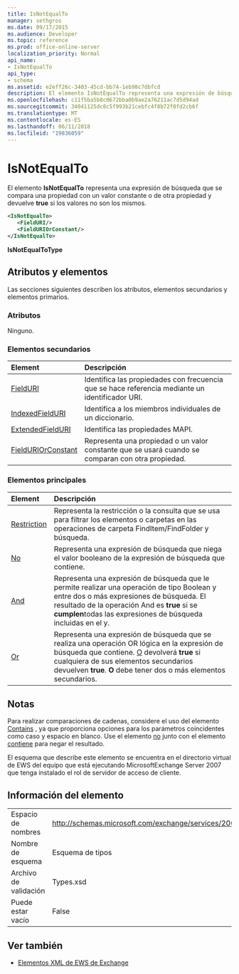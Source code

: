 ```yaml
---
title: IsNotEqualTo
manager: sethgros
ms.date: 09/17/2015
ms.audience: Developer
ms.topic: reference
ms.prod: office-online-server
localization_priority: Normal
api_name:
- IsNotEqualTo
api_type:
- schema
ms.assetid: e2eff26c-3403-45cd-bb74-1eb98c7dbfcd
description: El elemento IsNotEqualTo representa una expresión de búsqueda que compara una propiedad con un valor constante u otra propiedad y devuelve true si los valores no son los mismos.
ms.openlocfilehash: c11f5ba5b8c0672bba0b9ae2a76211ac7d5d94ad
ms.sourcegitcommit: 34041125dc8c5f993b21cebfc4f8b72f0fd2cb6f
ms.translationtype: MT
ms.contentlocale: es-ES
ms.lasthandoff: 06/11/2018
ms.locfileid: "19836059"
---
```

# <a name="isnotequalto"></a>IsNotEqualTo

El elemento **IsNotEqualTo** representa una expresión de búsqueda que se compara una propiedad con un valor constante o de otra propiedad y devuelve **true** si los valores no son los mismos. 
  
```xml
<IsNotEqualTo>
   <FieldURI/>
   <FieldURIOrConstant/>
</IsNotEqualTo>
```

 **IsNotEqualToType**
## <a name="attributes-and-elements"></a>Atributos y elementos

Las secciones siguientes describen los atributos, elementos secundarios y elementos primarios.
  
### <a name="attributes"></a>Atributos

Ninguno.
  
### <a name="child-elements"></a>Elementos secundarios

|**Element**|**Descripción**|
|:-----|:-----|
|[FieldURI](fielduri.md) <br/> |Identifica las propiedades con frecuencia que se hace referencia mediante un identificador URI.  <br/> |
|[IndexedFieldURI](indexedfielduri.md) <br/> |Identifica a los miembros individuales de un diccionario.  <br/> |
|[ExtendedFieldURI](extendedfielduri.md) <br/> |Identifica las propiedades MAPI.  <br/> |
|[FieldURIOrConstant](fielduriorconstant.md) <br/> |Representa una propiedad o un valor constante que se usará cuando se comparan con otra propiedad.  <br/> |
   
### <a name="parent-elements"></a>Elementos principales

|**Element**|**Descripción**|
|:-----|:-----|
|[Restriction](restriction.md) <br/> |Representa la restricción o la consulta que se usa para filtrar los elementos o carpetas en las operaciones de carpeta FindItem/FindFolder y búsqueda.  <br/> |
|[No](not.md) <br/> |Representa una expresión de búsqueda que niega el valor booleano de la expresión de búsqueda que contiene.  <br/> |
|[And](and.md) <br/> |Representa una expresión de búsqueda que le permite realizar una operación de tipo Boolean y entre dos o más expresiones de búsqueda. El resultado de la operación And es **true** si se **cumplen**todas las expresiones de búsqueda incluidas en el y.  <br/> |
|[Or](or.md) <br/> |Representa una expresión de búsqueda que se realiza una operación OR lógica en la expresión de búsqueda que contiene. [O](or.md) devolverá **true** si cualquiera de sus elementos secundarios devuelven **true**. **O** debe tener dos o más elementos secundarios.  <br/> |
   
## <a name="remarks"></a>Notas

Para realizar comparaciones de cadenas, considere el uso del elemento [Contains](contains.md) , ya que proporciona opciones para los parámetros coincidentes como caso y espacio en blanco. Use el elemento [no](not.md) junto con el elemento [contiene](contains.md) para negar el resultado. 
  
El esquema que describe este elemento se encuentra en el directorio virtual de EWS del equipo que está ejecutando MicrosoftExchange Server 2007 que tenga instalado el rol de servidor de acceso de cliente.
  
## <a name="element-information"></a>Información del elemento

|||
|:-----|:-----|
|Espacio de nombres  <br/> |http://schemas.microsoft.com/exchange/services/2006/types  <br/> |
|Nombre de esquema  <br/> |Esquema de tipos  <br/> |
|Archivo de validación  <br/> |Types.xsd  <br/> |
|Puede estar vacío  <br/> |False  <br/> |
   
## <a name="see-also"></a>Ver también



- [Elementos XML de EWS de Exchange](ews-xml-elements-in-exchange.md)

